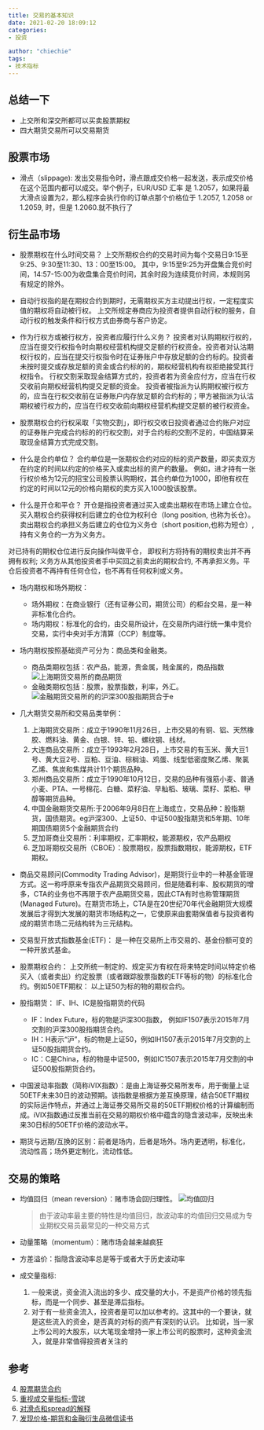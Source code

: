 ```yaml
---
title: 交易的基本知识
date: 2021-02-20 18:09:12
categories: 
- 投资

author: "chiechie"
tags:
- 技术指标
---
```


## 总结一下

- 上交所和深交所都可以买卖股票期权
- 四大期货交易所可以交易期货


## 股票市场

-  滑点（slippage): 发出交易指令时，滑点跟成交价格一起发送，表示成交价格在这个范围内都可以成交。举个例子，EUR/USD 汇率 是 1.2057，如果将最大滑点设置为2，那么程序会执行你的订单点那个价格位于 1.2057, 1.2058 or 1.2059, 时，但是 1.2060.就不执行了



## 衍生品市场

- 股票期权在什么时间交易？ 上交所期权合约的交易时间为每个交易日9:15至9:25、9:30至11:30、13：00至15:00。 其中，9:15至9:25为开盘集合竞价时间，14:57-15:00为收盘集合竞价时间，其余时段为连续竞价时间，本规则另有规定的除外。
  
- 自动行权指的是在期权合约到期时，无需期权买方主动提出行权，一定程度实值的期权将自动被行权。 上交所规定券商应为投资者提供自动行权的服务，自动行权的触发条件和行权方式由券商与客户协定。

- 作为行权方或被行权方，投资者应履行什么义务？ 投资者对认购期权行权的，应当在提交行权指令时向期权经营机构提交足额的行权资金。投资者对认沽期权行权的，应当在提交行权指令时在证券账户中存放足额的合约标的。投资者未按时提交或存放足额的资金或合约标的的，期权经营机构有权拒绝接受其行权指令。 行权交割采取现金结算方式的，投资者若为资金应付方，应当在行权交收前向期权经营机构提交足额的资金。 投资者被指派为认购期权被行权方的，应当在行权交收前在证券账户内存放足额的合约标的；甲方被指派为认沽期权被行权方的，应当在行权交收前向期权经营机构提交足额的被行权资金。

- 股票期权合约行权采取「实物交割」，即行权交收日投资者通过合约账户对应的证券账户完成合约标的的行权交割，对于合约标的交割不足的，中国结算采取现金结算方式完成交割。
- 什么是合约单位？ 合约单位是一张期权合约对应的标的资产数量，即买卖双方在约定的时间以约定的价格买入或卖出标的资产的数量。 例如，进才持有一张行权价格为12元的招宝公司股票认购期权，其合约单位为1000，即他有权在约定的时间以12元的价格向期权的卖方买入1000股该股票。
  
- 什么是开仓和平仓？
开仓是指投资者通过买入或卖出期权在市场上建立仓位。买入期权合约获得权利后建立的仓位为权利仓（long position, 也称为长仓）。卖出期权合约承担义务后建立的仓位为义务仓（short position,也称为短仓）,持有义务仓的一方为义务方。

对已持有的期权仓位进行反向操作叫做平仓， 即权利方将持有的期权卖出并不再拥有权利; 义务方从其他投资者手中买回之前卖出的期权合约, 不再承担义务。平仓后投资者不再持有任何仓位，也不再有任何权利或义务。
- 场内期权和场外期权：
  - 场外期权：在商业银行（还有证券公司，期货公司）的柜台交易，是一种非标准化合约。
  - 场内期权：标准化的合约，由交易所设计，在交易所内进行统一集中竞价交易，实行中央对手方清算（CCP）制度等。
- 场内期权按照基础资产可分为：商品类和金融类。
  - 商品类期权包括：农产品，能源，贵金属，贱金属的，商品指数
    ![上海期货交易所的商品期货](img.png)
  - 金融类期权包括：股票，股票指数，利率，外汇。
    ![金融期货交易所的的沪深300股指期货合于e](img_1.png)
- 几大期货交易所和交易品类举例：
    1. 上海期货交易所：成立于1990年11月26日，上市交易的有铜、铝、天然橡胶、燃料油、黄金、白银、锌、铅、螺纹钢、线材。
    2. 大连商品交易所：成立于1993年2月28日，上市交易的有玉米、黄大豆1号、黄大豆2号、豆粕、豆油、棕榈油、鸡蛋、线型低密度聚乙烯、聚氯乙烯、焦炭和焦煤共计11个期货品种。
    3. 郑州商品交易所：成立于1990年10月12日，交易的品种有强筋小麦、普通小麦、PTA、一号棉花、白糖、菜籽油、早籼稻、玻璃、菜籽、菜粕、甲醇等期货品种。
    4. 中国金融期货交易所:于2006年9月8日在上海成立，交易品种：股指期货，国债期货。eg沪深300、上证50、中证500股指期货和5年期、10年期国债期货5个金融期货合约
    5. 芝加哥商业交易所：利率期权，汇率期权，能源期权，农产品期权 
    6. 芝加哥期权交易所（CBOE）：股票期权，股票指数期权，能源期权，ETF期权。
    
- 商品交易顾问(Commodity Trading Advisor)，是期货行业中的一种基金管理方式。这一称呼原来专指农产品期货交易顾问，但是随着利率、股权期货的增多，CTA的业务也不再限于农产品期货交易，因此CTA有时也称管理期货(Managed Future)。在期货市场上，CTA是在20世纪70年代金融期货大规模发展后才得到大发展的期货市场结构之一，它使原来由套期保值者与投资者构成的期货市场二元结构转为三元结构。
- 交易型开放式指数基金(ETF)： 是一种在交易所上市交易的、基金份额可变的一种开放式基金。
- 股票期权合约： 上交所统一制定的、规定买方有权在将来特定时间以特定价格买入（或者卖出）约定股票（或者跟踪股票指数的ETF等标的物）的标准化合约。例如50ETF期权： 以上证50为标的物的期权合约。
- 股指期货： IF、IH、IC是股指期货的代码
    - IF：Index Future，标的物是沪深300指数， 例如IF1507表示2015年7月交割的沪深300股指期货合约。
    - IH：H表示“沪”，标的物是上证50，例如IH1507表示2015年7月交割的上证50股指期货合约。
    - IC：C是China，标的物是中证500，例如IC1507表示2015年7月交割的中证500股指期货合约。
- 中国波动率指数（简称iVIX指数）：是由上海证券交易所发布，用于衡量上证50ETF未来30日的波动预期。该指数是根据方差互换原理，结合50ETF期权的实际运作特点，并通过上海证券交易所交易的50ETF期权价格的计算编制而成。iVIX指数通过反推当前在交易的期权价格中蕴含的隐含波动率，反映出未来30日标的50ETF价格的波动水平。
- 期货与远期/互换的区别：前者是场内，后者是场外。场内更透明，标准化，流动性高；场外更定制化，流动性低。

## 交易的策略

- 均值回归（mean reversion）：赌市场会回归理性。
  ![均值回归](img.png) 

    > 由于波动率最主要的特性是均值回归，故波动率的均值回归交易成为专业期权交易员最常见的一种交易方式
- 动量策略（momentum）：赌市场会越来越疯狂
  
- 方差溢价：指隐含波动率总是等于或者大于历史波动率


- 成交量指标:
  
    1. 一般来说，资金流入流出的多少、成交量的大小，不是资产价格的领先指标，而是一个同步、甚至是滞后指标。
    2. 对于有一些资金流入，投资者是可以加以参考的。这其中的一个要诀，就是这些流入的资金，是否真的对标的资产有深刻的认识。
       比如说，当一家上市公司的大股东，以大笔现金增持一家上市公司的股票时，这种资金流入，就是非常值得投资者关注的


## 参考
4. [股票期货合约](https://www.htsc.com.cn/browser/view/gpqq.jsp#tit2)
1. [重视成交量指标-雪球](https://xueqiu.com/1340904670/172198829)
2. [对滑点和spread的解释](https://blackwellglobal.com/max-spread-slippage-mean/)
3. [发现价格-期货和金融衍生品微信读书](https://weread.qq.com/web/reader/59d32f0071645a1359d4060kd3d322001ad3d9446802347)